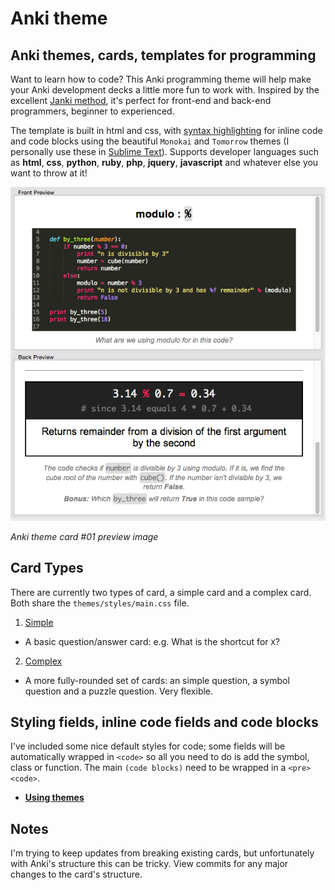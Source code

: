 # Anki theme
## Anki themes, cards, templates for programming

Want to learn how to code? This Anki programming theme will help make your Anki development decks a little more fun to work with. Inspired by the excellent [Janki method](http://www.jackkinsella.ie/2011/12/05/janki-method.html), it's perfect for front-end and back-end programmers, beginner to experienced.

The template is built in html and css, with [syntax highlighting](themes/styles/README.md) for inline code and code blocks using the beautiful `Monokai` and `Tomorrow` themes (I personally use these in [Sublime Text](http://www.sublimetext.com)). Supports developer languages such as **html**, **css**, **python**, **ruby**, **php**, **jquery**, **javascript** and whatever else you want to throw at it!

![Preview image](./img/preview.png)

*Anki theme card #01 preview image*

## Card Types
There are currently two types of card, a simple card and a complex card. Both share the `themes/styles/main.css` file.

1. [Simple](themes/simple/README.md)
  - A basic question/answer card: e.g. What is the shortcut for `X`?
2. [Complex](themes/complex/README.md)
  - A more fully-rounded set of cards: an simple question, a symbol question and a puzzle question. Very flexible.


## Styling fields, inline code fields and code blocks

I've included some nice default styles for code; some fields will be automatically wrapped in `<code>` so all you need to do is add the symbol, class or function. The main `(code blocks)` need to be wrapped in a `<pre><code>`.

- **[Using themes](themes/styles/README.md)**


## Notes

I'm trying to keep updates from breaking existing cards, but unfortunately with Anki's structure this can be tricky. View commits for any major changes to the card's structure.
